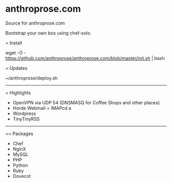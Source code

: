 anthroprose.com
===============

Source for anthroprose.com

Bootstrap your own box using chef-solo.

= Install

wget -O - https://github.com/anthroprose/anthroprose.com/blob/master/init.sh | bash

= Updates

~/anthroprose/deploy.sh

----------------------------------------

= Highlights

* OpenVPN via UDP 54 (DNSMASQ for Coffee Shops and other places)
* Horde Webmail + IMAPcd a
* Wordpress
* TinyTinyRSS

----------------------------------------

== Packages
* Chef
* NginX
* MySQL
* PHP
* Python
* Ruby
* Dovecot